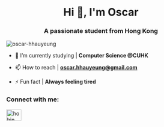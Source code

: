 <h1 align="center">Hi 👋, I'm Oscar</h1>
<h3 align="center">A passionate student from Hong Kong</h3>

<p align="left"> <img src="https://komarev.com/ghpvc/?username=oscar-hhauyeung&label=Profile%20views&color=0e75b6&style=flat" alt="oscar-hhauyeung" /> </p>

- 🌱 I’m currently studying | **Computer Science @CUHK**

- 📫 How to reach | **oscar.hhauyeung@gmail.com**

- ⚡ Fun fact | **Always feeling tired**

<h3 align="left">Connect with me:</h3>
<p align="left">
<a href="https://www.linkedin.com/in/oscarhhauyeung/" target="blank"><img align="center" src="https://raw.githubusercontent.com/rahuldkjain/github-profile-readme-generator/master/src/images/icons/Social/linked-in-alt.svg" alt="ho hin (oscar) au yeung" height="30" width="40" /></a>
</p>
